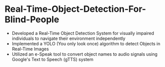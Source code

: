 # Real-Time-Object-Detection-For-Blind-People
- Developed a Real-Time Object Detection System for visually impaired individuals to navigate their environment independently
- Implemented a YOLO (You only look once) algorithm to detect Objects in Real-Time Images
- Utilized an e-Speak tool to convert object names to audio signals using Google's Text to Speech (gTTS) system
